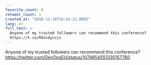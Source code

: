 ```yaml
---
favorite_count: 0
retweet_count: 1
created_at: "2018-12-18T16:42:12.000Z"
lang: en
full_text: >-
  Anyone of my trusted followers can recommend this conference?
  https://t.co/RA1vdycvjv
---
```


Anyone of my trusted followers can recommend this conference?
<https://twitter.com/DevOpsEU/status/1074654551335157760>
